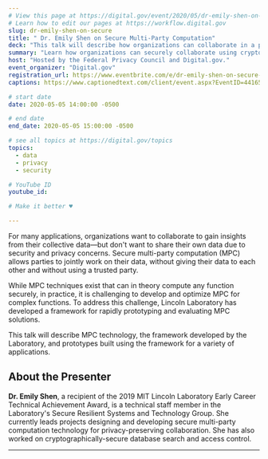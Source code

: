 ```yaml
---
# View this page at https://digital.gov/event/2020/05/dr-emily-shen-on-secure
# Learn how to edit our pages at https://workflow.digital.gov
slug: dr-emily-shen-on-secure
title: " Dr. Emily Shen on Secure Multi-Party Computation"
deck: "This talk will describe how organizations can collaborate in a privacy-preserving manner using a cryptographic technology called secure multi-party computation."
summary: "Learn how organizations can securely collaborate using cryptographic technologies. "
host: "Hosted by the Federal Privacy Council and Digital.gov."
event_organizer: "Digital.gov"
registration_url: https://www.eventbrite.com/e/dr-emily-shen-on-secure-multi-party-computation-registration-103424838476
captions: https://www.captionedtext.com/client/event.aspx?EventID=4416516&CustomerID=321

# start date
date: 2020-05-05 14:00:00 -0500

# end date
end_date: 2020-05-05 15:00:00 -0500

# see all topics at https://digital.gov/topics
topics: 
  - data
  - privacy
  - security

# YouTube ID
youtube_id: 

# Make it better ♥

---
```


For many applications, organizations want to collaborate to gain insights from their collective data—but don't want to share their own data due to security and privacy concerns. Secure multi-party computation (MPC) allows parties to jointly work on their data, without giving their data to each other and without using a trusted party.

While MPC techniques exist that can in theory compute any function securely, in practice, it is challenging to develop and optimize MPC for complex functions. To address this challenge, Lincoln Laboratory has developed a framework for rapidly prototyping and evaluating MPC solutions.

This talk will describe MPC technology, the framework developed by the Laboratory, and prototypes built using the framework for a variety of applications.

## About the Presenter

**Dr. Emily Shen**, a recipient of the 2019 MIT Lincoln Laboratory Early Career Technical Achievement Award, is a technical staff member in the Laboratory's Secure Resilient Systems and Technology Group. She currently leads projects designing and developing secure multi-party computation technology for privacy-preserving collaboration. She has also worked on cryptographically-secure database search and access control.

---

